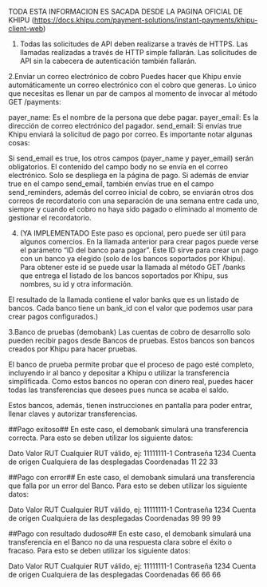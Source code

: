 
TODA ESTA INFORMACION ES SACADA DESDE LA PAGINA OFICIAL DE KHIPU 
(https://docs.khipu.com/payment-solutions/instant-payments/khipu-client-web)


1. Todas las solicitudes de API deben realizarse a través de HTTPS. Las llamadas realizadas a través de HTTP simple fallarán. Las solicitudes de API sin la cabecera de autenticación también fallarán.

2.Enviar un correo electrónico de cobro
Puedes hacer que Khipu envíe automáticamente un correo electrónico con el cobro que generas. Lo único que necesitas es llenar un par de campos al momento de invocar al método GET /payments:

payer_name: Es el nombre de la persona que debe pagar.
payer_email: Es la dirección de correo electrónico del pagador.
send_email: Si envías true Khipu enviará la solicitud de pago por correo.
Es importante notar algunas cosas:

Si send_email es true, los otros campos (payer_name y payer_email) serán obligatorios.
El contenido del campo body no se envía en el correo electrónico. Solo se despliega en la página de pago.
Si además de enviar true en el campo send_email, también envías true en el campo send_reminders, además del correo inicial de cobro, se enviarán otros dos correos de recordatorio con una separación de una semana entre cada uno, siempre y cuando el cobro no haya sido pagado o eliminado al momento de gestionar el recordatorio.


4. (YA IMPLEMENTADO 
Este paso es opcional, pero puede ser útil para algunos comercios. En la llamada anterior para crear pagos puede verse el parámetro “ID del banco para pagar”. Este ID sirve para crear un pago con un banco ya elegido (solo de los bancos soportados por Khipu). Para obtener este id se puede usar la llamada al método GET /banks que entrega el listado de los bancos soportados por Khipu, sus nombres, su id y otra información.

El resultado de la llamada contiene el valor banks que es un listado de bancos. Cada banco tiene un bank_id con el valor que podemos usar para crear pagos configurados.)


3.Banco de pruebas (demobank)
Las cuentas de cobro de desarrollo solo pueden recibir pagos desde Bancos de pruebas. Estos bancos son bancos creados por Khipu para hacer pruebas.

El banco de prueba permite probar que el proceso de pago esté completo, incluyendo ir al banco y depositar a Khipu o utilizar la transferencia simplificada. Como estos bancos no operan con dinero real, puedes hacer todas las transferencias que desees pues nunca se acaba el saldo.

Estos bancos, además, tienen instrucciones en pantalla para poder entrar, llenar claves y autorizar transferencias.


##Pago exitoso##
En este caso, el demobank simulará una transferencia correcta. Para esto se deben utilizar los siguiente datos:

Dato	Valor
RUT	Cualquier RUT válido, ej: 11111111-1
Contraseña	1234
Cuenta de origen	Cualquiera de las desplegadas
Coordenadas	11 22 33

##Pago con error##
En este caso, el demobank simulará una transferencia que falla por un error del Banco. Para esto se deben utilizar los siguiente datos:

Dato	Valor
RUT	Cualquier RUT válido, ej: 11111111-1
Contraseña	1234
Cuenta de origen	Cualquiera de las desplegadas
Coordenadas	99 99 99


##Pago con resultado dudoso##
En este caso, el demobank simulará una transferencia en el Banco no da una respuesta clara sobre el éxito o fracaso. Para esto se deben utilizar los siguiente datos:

Dato	Valor
RUT	Cualquier RUT válido, ej: 11111111-1
Contraseña	1234
Cuenta de origen	Cualquiera de las desplegadas
Coordenadas	66 66 66
